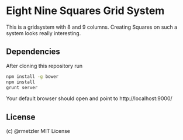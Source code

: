 # Eight Nine Squares Grid System

This is a gridsystem with 8 and 9 columns.
Creating Squares on such a system looks really interesting.


## Dependencies

After cloning this repository run
```sh	
npm install -g bower
npm install
grunt server
```

Your default browser should open and point to http://localhost:9000/


## License

(c) @rmetzler
MIT License